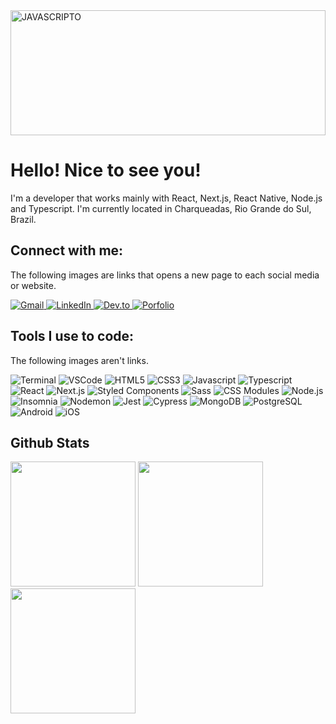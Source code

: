 <img width="100%" height="200em" alt="JAVASCRIPTO" src="https://media.tenor.com/rS-u5lIUQWsAAAAC/anime-coding.gif">

<h1>Hello! Nice to see you!</h1>
<div>
  <p>I'm a developer that works mainly with React, Next.js, React Native, Node.js and Typescript. I'm currently located in Charqueadas, Rio Grande do Sul, Brazil.</p>
</div>

<h2>Connect with me:</h2>
<p>The following images are links that opens a new page to each social media or website.</p>
<div>
  <a href="mailto:nicolasdellazzeri@gmail.com" target="_blank">
    <img alt="Gmail" src="https://img.shields.io/badge/-gmail-EA4335?style=for-the-badge&logo=gmail&logoColor=white">
  </a>
  <a href="https://www.linkedin.com/in/nicolas-dellazzeri/" target="_blank">
    <img alt="LinkedIn" src="https://img.shields.io/badge/-LinkedIn-0A66C2?style=for-the-badge&logo=linkedin&logoColor=white">
  </a>
  <a href="https://dev.to/forguz" target="_blank">
    <img alt="Dev.to" src="https://img.shields.io/badge/-dev.to-0A0A0A?style=for-the-badge&logo=dev.to&logoColor=white">
  </a>
  <a href="https://forguz.github.io/personal-portfolio/" target="_blank">
    <img alt="Porfolio" src="https://img.shields.io/badge/-portfolio-A91211?style=for-the-badge&logo=googlechrome&logoColor=white">
  </a>
</div>

<h2>Tools I use to code:</h2>
<div>
  <p>The following images aren't links.</p>
  <img alt="Terminal" src="https://img.shields.io/badge/-TERMINAL-241F31?style=for-the-badge&logo=gnometerminal&logoColor=white">
  <img alt="VSCode" src="https://img.shields.io/badge/-VSCODE-007ACC?style=for-the-badge&logo=visualstudiocode&logoColor=white">
  <img alt="HTML5" src="https://img.shields.io/badge/-html5-E34F26?style=for-the-badge&logo=html5&logoColor=white">
  <img alt="CSS3" src="https://img.shields.io/badge/-css3-E34F26?style=for-the-badge&logo=css3&logoColor=white">
  <img alt="Javascript" src="https://img.shields.io/badge/-javascript-F7DF1E?style=for-the-badge&logo=javascript&logoColor=white">
  <img alt="Typescript" src="https://img.shields.io/badge/-typescript-3178C6?style=for-the-badge&logo=typescript&logoColor=white">
  <img alt="React" src="https://img.shields.io/badge/-react-61DAFB?style=for-the-badge&logo=react&logoColor=white">
  <img alt="Next.js" src="https://img.shields.io/badge/-next.js-000000?style=for-the-badge&logo=next.js&logoColor=white">
  <img alt="Styled Components" src="https://img.shields.io/badge/-styledcomponents-DB7093?style=for-the-badge&logo=styledcomponents&logoColor=white">
  <img alt="Sass" src="https://img.shields.io/badge/-sass-CC6699?style=for-the-badge&logo=sass&logoColor=white">
  <img alt="CSS Modules" src="https://img.shields.io/badge/-cssmodules-000000?style=for-the-badge&logo=cssmodules&logoColor=white">
  <img alt="Node.js" src="https://img.shields.io/badge/-node.js-339933?style=for-the-badge&logo=node.js&logoColor=white">
  <img alt="Insomnia" src="https://img.shields.io/badge/-Insomnia-4000BF?style=for-the-badge&logo=Insomnia&logoColor=white">
  <img alt="Nodemon" src="https://img.shields.io/badge/-Nodemon-76D04B?style=for-the-badge&logo=Nodemon&logoColor=white">
  <img alt="Jest" src="https://img.shields.io/badge/-Jest-C21325?style=for-the-badge&logo=Jest&logoColor=white">
  <img alt="Cypress" src="https://img.shields.io/badge/-cypress-17202C?style=for-the-badge&logo=cypress&logoColor=white">
  <img alt="MongoDB" src="https://img.shields.io/badge/-MongoDB-47A248?style=for-the-badge&logo=MongoDB&logoColor=white">
  <img alt="PostgreSQL" src="https://img.shields.io/badge/-PostgreSQL-4169E1?style=for-the-badge&logo=PostgreSQL&logoColor=white">
  <img alt="Android" src="https://img.shields.io/badge/-Android-3DDC84?style=for-the-badge&logo=Android&logoColor=white">
  <img alt="iOS" src="https://img.shields.io/badge/-iOS-000000?style=for-the-badge&logo=iOS&logoColor=white">
</div>

<h2>Github Stats</h2>
<div>
  <img height="200em" src="https://github-readme-stats.vercel.app/api/top-langs/?username=Forguz&layout=donut&theme=vision-friendly-dark"/>
  <img height="200em" src="https://github-readme-stats.vercel.app/api?username=Forguz&show_icons=true&theme=vision-friendly-dark&include_all_commits=true&count_private=true"/>
  <img height="200em" src="https://streak-stats.demolab.com/?user=Forguz&theme=vision-friendly-dark"/>
</div>